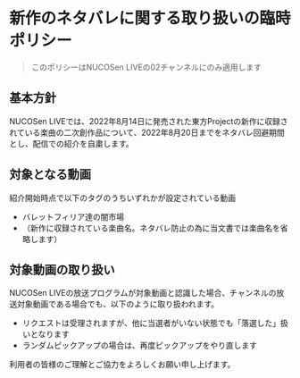 # 新作のネタバレに関する取り扱いの臨時ポリシー

> このポリシーはNUCOSen LIVEの02チャンネルにのみ適用します

## 基本方針

NUCOSen LIVEでは、2022年8月14日に発売された東方Projectの新作に収録されている楽曲の二次創作品について、2022年8月20日までをネタバレ回避期間とし、配信での紹介を自粛します。

## 対象となる動画

紹介開始時点で以下のタグのうちいずれかが設定されている動画

-	バレットフィリア達の闇市場
-	（新作に収録されている楽曲名。ネタバレ防止の為に当文書では楽曲名を省略します）

## 対象動画の取り扱い

NUCOSen LIVEの放送プログラムが対象動画と認識した場合、チャンネルの放送対象動画である場合でも、以下のように取り扱われます。

-	リクエストは受理されますが、他に当選者がいない状態でも「落選した」扱いとなります
-	ランダムピックアップの場合は、再度ピックアップをやり直します

利用者の皆様のご理解とご協力をよろしくお願い申し上げます。
